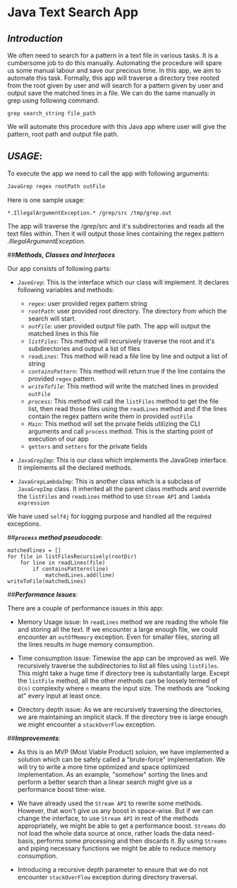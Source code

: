  # Java Text Search App
 
 ## ***Introduction***
 We often need to search for a pattern in a text file in various tasks. It is a cumbersome job to do this manually. 
 Automating the procedure will spare us some manual labour and save our precious time. In this app,
 we aim to automate this task. Formally, this app will traverse a directory tree rooted from the root given 
 by user and will search for a pattern given by user and output save the matched lines in a file. We can do 
 the same manually in grep using following command:
 ````
 grep search_string file_path
 ````
We will automate this procedure with this Java app where user will give the pattern, root path and output file path.

## ***USAGE***:

To execute the app we need to call the app with following arguments:

````Bash
JavaGrep regex rootPath outFile
````

Here is one sample usage:

````
*.IllegalArgumentException.* /grep/src /tmp/grep.out 
````

The app will traverse the /grep/src and it's subdirectories and reads all the text files within.
Then it will output those lines containing the regex pattern *.IllegalArgumentException.*

##***Methods, Classes and Interfaces***

Our app consists of following parts:

 * *`JaveGrep`*: This is the interface which our class will implement. It declares
 following variables and methods:
     * *`regex`*: user provided regex pattern string
     * *`rootPath`*: user provided root directory. The directory from which the search will start.
     * *`outFile`*: user provided output file path. The app will output the matched lines in this 
     file
     * *`listFiles`*: This method will recursively traverse the root and it's subdirectories and 
     output a list of files
     * *`readLines`*: This method will read a file line by line and output a list of string
     * *`containsPattern`*: This method will return true if the line contains the provided
     `regex` pattern.
     * *`writeTofile`*: This method will write the matched lines in provided `outFile`
     * *`process`*: This method will call the `listFiles` method to get the file list, then read those
     files using the `readLines` method and if the lines contain the regex pattern write them 
     in provided `outFile`
     * *`Main`*: This method will set the private fields utilizing the CLI arguments and call
     `process` method. This is the starting point of execution of our app
     * `getters` and `setters` for the private fields
 
 * *`JavaGrepImp`*: This is our class which implements the JavaGrep interface. It implements all
 the declared methods.
 
 * `JavaGrepLambdaImp`: This is another class which is a subclass of `JavaGrepImp` class. It
 inherited all the parent class methods and override the `listFiles` and `readLines` method to
 use `Stream API` and `lambda expression` 
      
We have used `self4j` for logging purpose and handled all the required exceptions.

##***`process` method pseudocode***:
````
matchedlines = []
for file in listFilesRecursively(rootDir)
    for line in readLines(file)
        if containsPattern(line)
            matchedLines.add(line)
writeToFile(matchedLines)                
````

##***Performance Issues***:

There are a couple of performance issues in this app:

* Memory Usage issue: In `readLines` method we are reading the whole file and storing all the
text. If we encounter a large enough file, we could encounter an `outOfMemory` exception.
Even for smaller files, storing all the lines results in huge memory consumption.

* Time consumption issue: Timewise the app can be improved as well. We recursively traverse 
the subdirectories to list all files using `listFiles`. This might take a huge time if 
directory tree is substantially large. Except the `listFile` method, all the other methods
can be loosely termed of `O(n)` complexity where `n` means the input size. The methods are 
"looking at" every input at least once.

* Directory depth issue: As we are recursively traversing the directories, we are maintaining
an implicit stack. If the directory tree is large enough we might encounter a `stackOverFlow`
exception.

##***Improvements***:

* As this is an MVP (Most Viable Product) soluion, we have implemented a solution which can be
safely called a "brute-force" implementation. We will try to write a more time optimized and
space optimized implementation.  As an example, "somehow" sorting the lines and perform a 
better search than a linear search might give us a performance boost time-wise.

* We have already used the `Stream API` to rewrite some methods. However, that won't give us
any boost in space-wise. But if we can change the interface, to use `Stream API` in rest of 
the methods appropriately, we might be able to get a performance boost. `Streams` do not load
the whole data source at once, rather loads the data need-basis, performs some processing
and then discards it. By using `Streams` and piping necessary functions we might be able to
reduce memory consumption.

* Introducing a recursive depth parameter to ensure that we do not encounter `stackOverFlow`
exception during directory traversal. 

